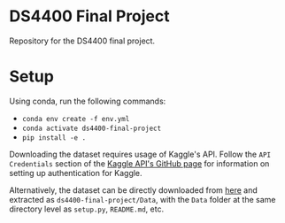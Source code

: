 # DS4400 Final Project
Repository for the DS4400 final project.

# Setup

Using conda, run the following commands:
* `conda env create -f env.yml`
* `conda activate ds4400-final-project`
* `pip install -e .`

Downloading the dataset requires usage of Kaggle's API. Follow the `API Credentials` section
of the [Kaggle API's GitHub page](https://github.com/Kaggle/kaggle-api) for information on
setting up authentication for Kaggle.

Alternatively, the dataset can be directly downloaded from [here](https://www.kaggle.com/andradaolteanu/gtzan-dataset-music-genre-classification)
and extracted as `ds4400-final-project/Data`, with the `Data` folder at the same directory level as `setup.py`, `README.md`, etc.